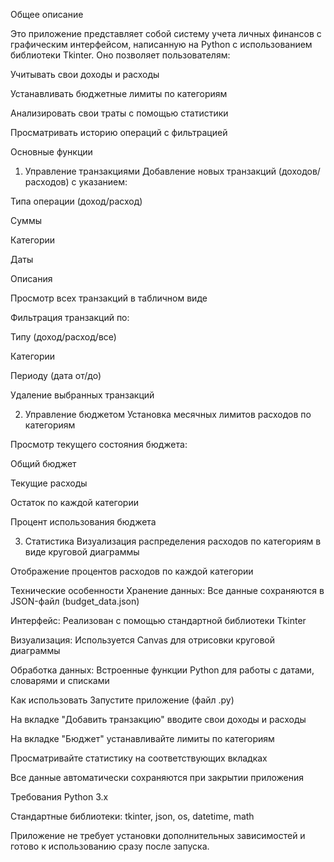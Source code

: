 Общее описание

Это приложение представляет собой систему учета личных финансов с графическим интерфейсом, написанную на Python с использованием библиотеки Tkinter. Оно позволяет пользователям:

Учитывать свои доходы и расходы

Устанавливать бюджетные лимиты по категориям

Анализировать свои траты с помощью статистики

Просматривать историю операций с фильтрацией

Основные функции
1. Управление транзакциями
Добавление новых транзакций (доходов/расходов) с указанием:

Типа операции (доход/расход)

Суммы

Категории

Даты

Описания

Просмотр всех транзакций в табличном виде

Фильтрация транзакций по:

Типу (доход/расход/все)

Категории

Периоду (дата от/до)

Удаление выбранных транзакций

2. Управление бюджетом
Установка месячных лимитов расходов по категориям

Просмотр текущего состояния бюджета:

Общий бюджет

Текущие расходы

Остаток по каждой категории

Процент использования бюджета

3. Статистика
Визуализация распределения расходов по категориям в виде круговой диаграммы

Отображение процентов расходов по каждой категории

Технические особенности
Хранение данных: Все данные сохраняются в JSON-файл (budget_data.json)

Интерфейс: Реализован с помощью стандартной библиотеки Tkinter

Визуализация: Используется Canvas для отрисовки круговой диаграммы

Обработка данных: Встроенные функции Python для работы с датами, словарями и списками

Как использовать
Запустите приложение (файл .py)

На вкладке "Добавить транзакцию" вводите свои доходы и расходы

На вкладке "Бюджет" устанавливайте лимиты по категориям

Просматривайте статистику на соответствующих вкладках

Все данные автоматически сохраняются при закрытии приложения

Требования
Python 3.x

Стандартные библиотеки: tkinter, json, os, datetime, math

Приложение не требует установки дополнительных зависимостей и готово к использованию сразу после запуска.

